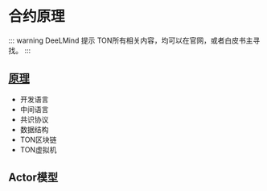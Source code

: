 # 合约原理

::: warning DeeLMind 提示
TON所有相关内容，均可以在官网，或者白皮书主寻找。
:::

## [原理](https://docs.ton.org/mandarin/learn/docs)


* 开发语言
* 中间语言
* 共识协议
* 数据结构
* TON区块链
* TON虚拟机

<DocsAD/>

## Actor模型